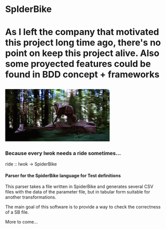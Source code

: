 # SpIderBike

# As I left the company that motivated this project long time ago, there's no point on keep this project alive. Also some proyected features could be found in BDD concept + frameworks

## ![Speeder Bike](/images/speederbike.png)
### Because every Iwok needs a ride sometimes...

ride :: Iwok -> SpiderBike

#### Parser for the SpiderBike language for Test definitions


This parser takes a file written in SpiderBike and generates several CSV files with the data of the parameter file, but in tabular form suitable for another transformations.

The main goal of this software is to provide a way to check the correctness of a SB file.

More to come...
